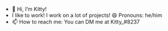 - 👋 Hi, I’m Kitty!
- I like to work! I work on a lot of projects!
:smile: Pronouns: he/him
- 📫 How to reach me: You can DM me at Kitty_#8237
